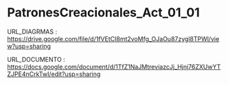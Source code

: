 # PatronesCreacionales_Act_01_01

URL_DIAGRMAS : https://drive.google.com/file/d/1fVEtCI8mt2voMfg_OJaOu87zygl8TPWl/view?usp=sharing

URL_DOCUMENTO : https://docs.google.com/document/d/1TfZ1NaJMtreviazcJj_Hjnj76ZXUwYTZJPE4nCrkTwI/edit?usp=sharing
